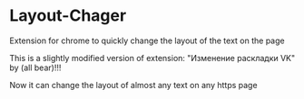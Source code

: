 # Layout-Chager
Extension for chrome to quickly change the layout of the text on the page

Тhis is a slightly modified version of extension: "Изменение раскладки VK" by (all bear)!!!

Now it can change the layout of almost any text on any https page
